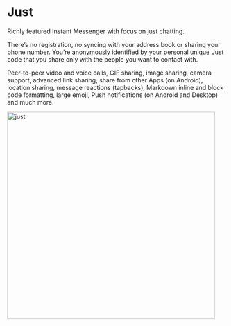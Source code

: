 # Just

Richly featured Instant Messenger with focus on just chatting.

There’s no registration, no syncing with your address book or sharing your phone number. You’re anonymously identified by your personal unique Just code that you share only with the people you want to contact with.

Peer-to-peer video and voice calls, GIF sharing, image sharing, camera support, advanced link sharing, share from other Apps (on Android), location sharing, message reactions (tapbacks), Markdown inline and block code formatting, large emoji, Push notifications (on Android and Desktop) and much more.

<img width="479" alt="just" src="https://user-images.githubusercontent.com/3391981/148099431-d174201d-5d31-4d06-a6ba-eab417d9ed9f.png">
